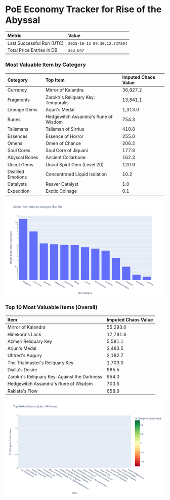 # PoE Economy Tracker for Rise of the Abyssal

<!-- START_MAINTENANCE -->
| Metric | Value |
|:---|:---|
| Last Successful Run (UTC) | `2025-10-12 09:30:12.737204` |
| Total Price Entries in DB | `263,647` |

<!-- END_MAINTENANCE -->

<!-- START_DATAFRAME_DEBUG -->
<!-- END_DATAFRAME_DEBUG -->

<!-- START_CATEGORY_ANALYSIS -->
### Most Valuable Item by Category
| Category | Top Item | Imputed Chaos Value |
| :--- | :--- | :--- |
| Currency | Mirror of Kalandra | 36,827.2 |
| Fragments | Zarokh's Reliquary Key: Temporalis | 13,841.1 |
| Lineage Gems | Arjun's Medal | 1,313.0 |
| Runes | Hedgewitch Assandra's Rune of Wisdom | 754.3 |
| Talismans | Talisman of Sirrius | 410.8 |
| Essences | Essence of Horror | 255.0 |
| Omens | Omen of Chance | 206.2 |
| Soul Cores | Soul Core of Jiquani | 177.8 |
| Abyssal Bones | Ancient Collarbone | 162.3 |
| Uncut Gems | Uncut Spirit Gem (Level 20) | 120.9 |
| Distilled Emotions | Concentrated Liquid Isolation | 10.2 |
| Catalysts | Reaver Catalyst | 1.0 |
| Expedition | Exotic Coinage | 0.1 |


![Category Analysis Chart](charts/category_analysis.png)
<!-- END_ANALYSIS -->

<!-- START_ANALYSIS -->
### Top 10 Most Valuable Items (Overall)
| Item | Imputed Chaos Value |
| :--- | :--- |
| Mirror of Kalandra | 55,293.0 |
| Hinekora's Lock | 17,781.6 |
| Azmeri Reliquary Key | 5,581.1 |
| Arjun's Medal | 2,483.5 |
| Uhtred's Augury | 2,182.7 |
| The Trialmaster's Reliquary Key | 1,703.0 |
| Dialla's Desire | 965.5 |
| Zarokh's Reliquary Key: Against the Darkness | 954.0 |
| Hedgewitch Assandra's Rune of Wisdom | 703.5 |
| Rakiata's Flow | 658.9 |


![Market Movers Chart](charts/market_movers.png)
<!-- END_ANALYSIS -->
